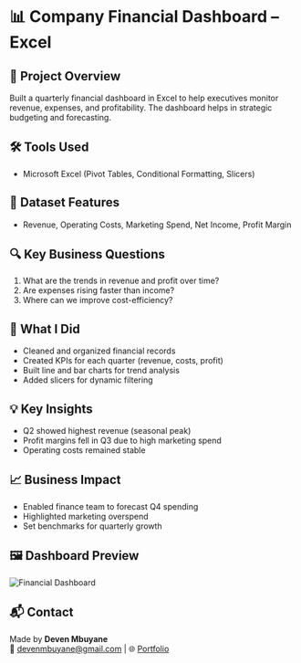 # 📊 Company Financial Dashboard – Excel

## 📌 Project Overview
Built a quarterly financial dashboard in Excel to help executives monitor revenue, expenses, and profitability. The dashboard helps in strategic budgeting and forecasting.

## 🛠 Tools Used
- Microsoft Excel (Pivot Tables, Conditional Formatting, Slicers)

## 🧾 Dataset Features
- Revenue, Operating Costs, Marketing Spend, Net Income, Profit Margin

## 🔍 Key Business Questions
1. What are the trends in revenue and profit over time?
2. Are expenses rising faster than income?
3. Where can we improve cost-efficiency?

## 🔬 What I Did
- Cleaned and organized financial records
- Created KPIs for each quarter (revenue, costs, profit)
- Built line and bar charts for trend analysis
- Added slicers for dynamic filtering

## 💡 Key Insights
- Q2 showed highest revenue (seasonal peak)
- Profit margins fell in Q3 due to high marketing spend
- Operating costs remained stable

## 📈 Business Impact
- Enabled finance team to forecast Q4 spending
- Highlighted marketing overspend
- Set benchmarks for quarterly growth

## 🖼 Dashboard Preview
![Financial Dashboard](https://public.tableau.com/app/profile/deven.mbuyane/vizzes)

## 📬 Contact
Made by **Deven Mbuyane**  
📧 devenmbuyane@gmail.com | 🌐 [Portfolio](https://sibusiso08.github.io/DevenMbuyane.github.io/)
